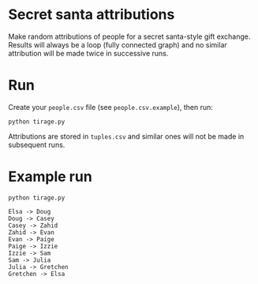 # Secret santa attributions

Make random attributions of people for a secret santa-style gift exchange. Results will always be a loop (fully connected graph) and no similar attribution will be made twice in successive runs.

# Run

Create your `people.csv` file (see `people.csv.example`), then run:

`python tirage.py`

Attributions are stored in `tuples.csv` and similar ones will not be made in subsequent runs.

# Example run

`python tirage.py`
```
Elsa -> Doug
Doug -> Casey
Casey -> Zahid
Zahid -> Evan
Evan -> Paige
Paige -> Izzie
Izzie -> Sam
Sam -> Julia
Julia -> Gretchen
Gretchen -> Elsa
```
